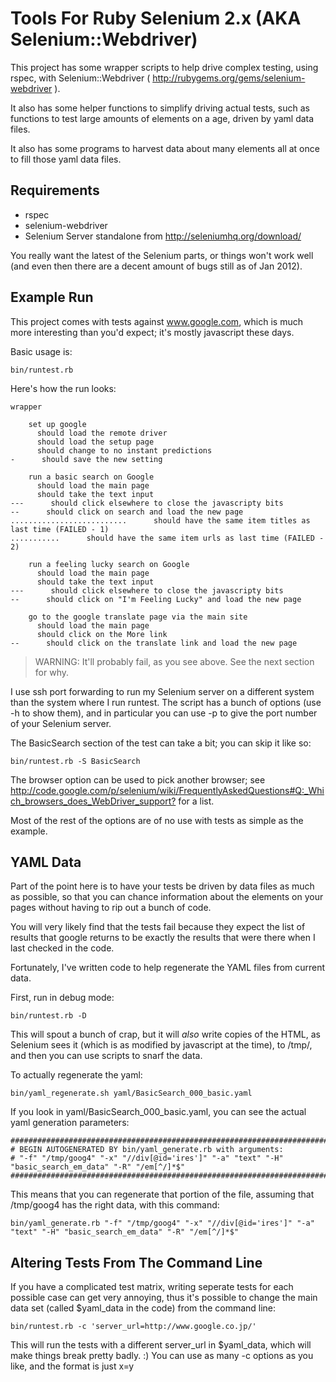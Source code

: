 Tools For Ruby Selenium 2.x (AKA Selenium::Webdriver)
=====================================================

This project has some wrapper scripts to help drive complex testing,
using rspec, with Selenium::Webdriver 
( http://rubygems.org/gems/selenium-webdriver ).

It also has some helper functions to simplify driving actual tests,
such as functions to test large amounts of elements on a age, driven
by yaml data files.

It also has some programs to harvest data about many elements all at
once to fill those yaml data files.

Requirements
------------

- rspec
- selenium-webdriver
- Selenium Server standalone from http://seleniumhq.org/download/

You really want the latest of the Selenium parts, or things won't
work well (and even then there are a decent amount of bugs still as
of Jan 2012).

Example Run
-----------

This project comes with tests against www.google.com, which is much
more interesting than you'd expect; it's mostly javascript these
days.

Basic usage is:

    bin/runtest.rb

Here's how the run looks:

    wrapper
    
        set up google
          should load the remote driver
          should load the setup page
          should change to no instant predictions
    -      should save the new setting
    
        run a basic search on Google
          should load the main page
          should take the text input
    ---      should click elsewhere to close the javascripty bits
    --      should click on search and load the new page
    ..........................      should have the same item titles as last time (FAILED - 1)
    ...........      should have the same item urls as last time (FAILED - 2)
    
        run a feeling lucky search on Google
          should load the main page
          should take the text input
    ---      should click elsewhere to close the javascripty bits
    --      should click on "I'm Feeling Lucky" and load the new page
    
        go to the google translate page via the main site
          should load the main page
          should click on the More link
    --      should click on the translate link and load the new page

> WARNING: It'll probably fail, as you see above.  See the next section for why.

I use ssh port forwarding to run my Selenium server on a different
system than the system where I run runtest.  The script has a bunch
of options (use -h to show them), and in particular you can use -p
to give the port number of your Selenium server.  

The BasicSearch section of the test can take a bit; you can skip it
like so:

    bin/runtest.rb -S BasicSearch

The browser option can be used to pick another browser; see
<http://code.google.com/p/selenium/wiki/FrequentlyAskedQuestions#Q:_Which_browsers_does_WebDriver_support?>
for a list.

Most of the rest of the options are of no use with tests as simple
as the example.

YAML Data
---------

Part of the point here is to have your tests be driven by data
files as much as possible, so that you can chance information about
the elements on your pages without having to rip out a bunch of
code.

You will very likely find that the tests fail because they expect
the list of results that google returns to be exactly the results
that were there when I last checked in the code.

Fortunately, I've written code to help regenerate the YAML files
from current data.

First, run in debug mode:

    bin/runtest.rb -D

This will spout a bunch of crap, but it will *also* write copies of
the HTML, as Selenium sees it (which is as modified by javascript at
the time), to /tmp/, and then you can use scripts to snarf the data.

To actually regenerate the yaml:

    bin/yaml_regenerate.sh yaml/BasicSearch_000_basic.yaml

If you look in yaml/BasicSearch_000_basic.yaml, you can see the
actual yaml generation parameters:

    #################################################################################
    # BEGIN AUTOGENERATED BY bin/yaml_generate.rb with arguments:
    # "-f" "/tmp/goog4" "-x" "//div[@id='ires']" "-a" "text" "-H" "basic_search_em_data" "-R" "/em[^/]*$"
    #################################################################################

This means that you can regenerate that portion of the file,
assuming that /tmp/goog4 has the right data, with this command:

    bin/yaml_generate.rb "-f" "/tmp/goog4" "-x" "//div[@id='ires']" "-a" "text" "-H" "basic_search_em_data" "-R" "/em[^/]*$"

Altering Tests From The Command Line
------------------------------------

If you have a complicated test matrix, writing seperate tests for
each possible case can get very annoying, thus it's possible to
change the main data set (called $yaml_data in the code) from the
command line:

    bin/runtest.rb -c 'server_url=http://www.google.co.jp/'

This will run the tests with a different server_url in $yaml_data,
which will make things break pretty badly.  :)  You can use as many
-c options as you like, and the format is just x=y
